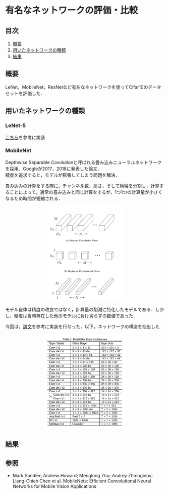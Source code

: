 # 有名なネットワークの評価・比較

## 目次
1. [概要](#概要)
1. [用いたネットワークの種類](#用いたネットワークの種類)
1. [結果](#結果)

## 概要

LeNet，MobileNet，ResNetなど有名なネットワークを使ってCifar10のデータセットを評価した．

## 用いたネットワークの種類

### LeNet-5
[こちら](https://engmrk.com/lenet-5-a-classic-cnn-architecture/)を参考に実装

### MobileNet

Depthwise Separable Covolutionと呼ばれる畳み込みニューラルネットワークを採用．Googleが2017，2018に発表した論文．  
精度を追求すると，モデルが膨張してしまう問題を解決．  

畳み込みの計算をする際に，チャンネル数，高さ，そして横幅を分割し，計算することによって，通常の畳み込みと同じ計算をするが，1つ1つの計算量が小さくなるため時間が短縮される．  

<p align='center'>
  <img height='300' src='./assets/mobilenet_desc.png?raw=true'>
</p>

モデル自体は精度の改良ではなく，計算量の削減に特化したモデルである．しかし，精度は当時存在した他のモデルに負け劣らずの数値であった．

今回は，[論文](https://arxiv.org/abs/1704.04861)を参考に実装を行なった．以下，ネットワークの構造を抽出した

<p align='center'>
  <img height='300' src='./assets/MobileNet_structure.png?raw=true'>
</p>


## 結果


## 参照

- Mark Sandler; Andrew Howard; Menglong Zhu; Andrey Zhmoginov; Liang-Chieh Chen et al. MobileNets: Efficient Convolutional Neural Networks for Mobile Vision Applications 

